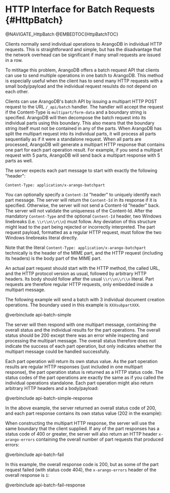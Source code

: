 HTTP Interface for Batch Requests {#HttpBatch}
==============================================

@NAVIGATE_HttpBatch
@EMBEDTOC{HttpBatchTOC}

Clients normally send individual operations to ArangoDB in individual
HTTP requests. This is straightforward and simple, but has the
disadvantage that the network overhead can be significant if many
small requests are issued in a row.

To mititage this problem, ArangoDB offers a batch request API that
clients can use to send multiple operations in one batch to
ArangoDB. This method is especially useful when the client has to send
many HTTP requests with a small body/payload and the individual
request resulsts do not depend on each other.

Clients can use ArangoDB's batch API by issuing a multipart HTTP POST
request to the URL `/_api/batch` handler. The handler will accept the
request if the Content-Type is `multipart/form-data` and a boundary
string is specified. ArangoDB will then decompose the batch request
into its individual parts using this boundary. This also means that
the boundary string itself must not be contained in any of the parts.
When ArangoDB has split the multipart request into its individual
parts, it will process all parts sequentially as if it were a
standalone request.  When all parts are processed, ArangoDB will
generate a multipart HTTP response that contains one part for each
part operation result.  For example, if you send a multipart request
with 5 parts, ArangoDB will send back a multipart response with 5
parts as well.

The server expects each part message to start with exactly the
following "header": 

    Content-Type: application/x-arango-batchpart

You can optionally specify a `Content-Id` "header" to uniquely
identify each part message. The server will return the `Content-Id` in
its response if it is specified. Otherwise, the server will not send a
Content-Id "header" back. The server will not validate the uniqueness
of the Content-Id.  After the mandatory `Content-Type` and the
optional `Content-Id` header, two Windows linebreaks
(i.e. `\\r\\n\\r\\n`) must follow.  Any deviation of this structure
might lead to the part being rejected or incorrectly interpreted. The
part request payload, formatted as a regular HTTP request, must follow
the two Windows linebreaks literal directly.

Note that the literal `Content-Type: application/x-arango-batchpart`
technically is the header of the MIME part, and the HTTP request
(including its headers) is the body part of the MIME part.

An actual part request should start with the HTTP method, the called
URL, and the HTTP protocol version as usual, followed by arbitrary
HTTP headers. Its body should follow after the usual `\\r\\n\\r\\n`
literal. Part requests are therefore regular HTTP requests, only
embedded inside a multipart message.

The following example will send a batch with 3 individual document
creation operations. The boundary used in this example is
`XXXsubpartXXX`.

@verbinclude api-batch-simple

The server will then respond with one multipart message, containing
the overall status and the individual results for the part
operations. The overall status should be 200 except there was an error
while inspecting and processing the multipart message. The overall
status therefore does not indicate the success of each part operation,
but only indicates whether the multipart message could be handled
successfully.

Each part operation will return its own status value. As the part
operation results are regular HTTP responses (just included in one
multipart response), the part operation status is returned as a HTTP
status code. The status codes of the part operations are exactly the
same as if you called the individual operations standalone. Each part
operation might also return arbitrary HTTP headers and a body/payload:

@verbinclude api-batch-simple-response

In the above example, the server returned an overall status code of
200, and each part response contains its own status value (202 in the
example):

When constructing the multipart HTTP response, the server will use the
same boundary that the client supplied. If any of the part responses
has a status code of 400 or greater, the server will also return an
HTTP header `x-arango-errors` containing the overall number of part
requests that produced errors:

@verbinclude api-batch-fail

In this example, the overall response code is 200, but as some of the
part request failed (with status code 404), the `x-arango-errors`
header of the overall response is `1`:

@verbinclude api-batch-fail-response

